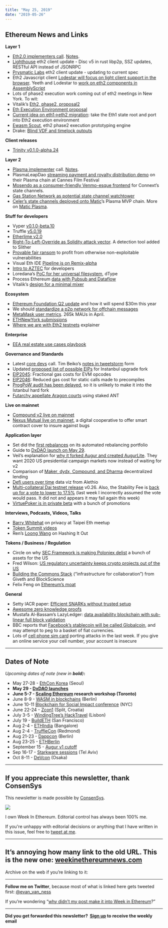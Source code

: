 ```yaml
---
title: "May 25, 2019"
date: "2019-05-26"
---
```


## **Ethereum News and Links**

**Layer 1**

- [Eth2.0 implementers call](https://www.youtube.com/watch?v=dw2GmEuLr5k). [Notes](https://gist.github.com/mratsim/81ffa60648e53b1facccf999d088e8eb).
- [Lighthouse](https://lighthouse.sigmaprime.io/update-11.html) eth2 client update - Disc v5 in rust libp2p, SSZ updates, RESTful API instead of JSONRPC
- [Prysmatic Labs](https://medium.com/prysmatic-labs/ethereum-2-0-development-update-27-prysmatic-labs-8b65dbdf9381) eth2 client update - updating to current spec
- Eth2 Javascript client [Lodestar will focus on light client support in the browser](https://medium.com/chainsafe-systems/lodestar-roadmap-updates-87783c517b9f). Yeeth and Lodestar to [work on eth2 components in AssemblyScript](https://medium.com/yeeth/yeeth-updates-3-d2e1f8bb97ef)
- Lots of phase2 execution work coming out of eth2 meetings in New York. To wit:
- Vitalik’s [Eth2, phase2, proposal2](https://notes.ethereum.org/w1Pn2iMmSTqCmVUTGV4T5A?viewPhase#)
- [Eth Execution Environment proposal](https://ethresear.ch/t/eth-execution-environment-proposal/5507)
- [Current idea on eth1->eth2 migration](https://twitter.com/VitalikButerin/status/1132380238997012480): take the Eth1 state root and port into Eth2 execution environment
- [Ewasm Scout](https://ethresear.ch/t/phase-2-execution-prototyping-engine-ewasm-scout/5509), eth2 phase2 execution prototyping engine
- Drake: [Blind VDF and timelock outputs](https://ethresear.ch/t/blinded-vdfs-and-timelocks/5494)

**Client releases**

- [Trinity v0.1.0-alpha.24](https://github.com/ethereum/trinity/releases/tag/v0.1.0-alpha.24)

**Layer 2**

- [Plasma implementer](https://www.youtube.com/watch?v=AWLCmdawWWU) call. [Notes](https://www.notion.so/Plasma-Implementers-Call-2-0-2018-05-22-fae4d4ab1eb740198591273961e21b7f).
- PlasmaLeapDao [streaming payment and royalty distribution demo](https://leapdao.org/blog/Rights-Management-Onchain-Cannes-Film/) on their Plasma chain at Cannes Film Festival
- [Mosendo as a consumer-friendly Venmo-esque frontend](https://medium.com/depfi/ethereum-is-actually-delivering-peer-to-peer-cash-heres-how-447be424f4e2) for Connext’s state channels.
- [Gas Station Network as potential state channel watchtower](https://hackernoon.com/sha-zam-b01cf9c7126a)
- [Celer’s state channels deployed onto Matic](https://medium.com/celer-network/celer-x-matic-towards-an-integrated-future-of-layer-2-scaling-solutions-b497f114add3)’s Plasma MVP chain. More on [Matic Plasma](https://ethresear.ch/t/account-based-plasma-morevp/5480).

**Stuff for developers**

- Vyper [v0.1.0-beta.10](https://github.com/ethereum/vyper/releases/tag/v0.1.0-beta.10)
- Truffle [v5.0.19](https://github.com/trufflesuite/truffle/releases/tag/v5.0.19)
- [Etherlime v2.0](https://github.com/LimeChain/etherlime/releases/tag/etherlime%402.0.0)
- [Right-To-Left-Override as Solidity attack vector](https://skylightcyber.com/2019/05/12/ethereum-smart-contracts-exploitation-using-right-to-left-override-character/). A detection tool added to Slither
- [Provable fair ransom](https://medium.com/consensys-diligence/provable-fair-ransom-1547ba894d0) to profit from otherwise non-exploitable vulnerabilities
- Visual Eth IDE [Pipeline is on Remix-alpha](https://www.reddit.com/r/ethereum/comments/bsu2m2/pipeline_visual_ethereum_ide_brief_guide_now_on/)
- [Intro to AZTEC](https://medium.com/aztec-protocol/an-introduction-to-aztec-47c70e875dc7) for developers
- Loredana’s [PoC for her universal filesystem](https://www.reddit.com/r/ethereum/comments/bq4wgl/universal_os_filesystem_by_consensus_for_ethereum/), dType
- Process Ethereum [data with Pubsub and Dataflow](https://github.com/allenday/ethereum-streaming-analytics-demo)
- Vitalik’s [design for a minimal mixer](https://hackmd.io/s/rJj9hEJTN)

**Ecosystem**

- [Ethereum Foundation Q2 update](https://blog.ethereum.org/2019/05/21/ethereum-foundation-spring-2019-update/) and how it will spend $30m this year
- We should [standardize a p2p network for offchain messages](https://ethereum-magicians.org/t/we-need-to-standardize-a-p2p-network-for-offchain-messages/3298)
- [MetaMask user metrics](https://medium.com/metamask/metamask-metrics-fbec0e2ceaa7). 265k MAUs in April.
- [ETHNewYork submissions](https://ethnewyork.devpost.com/submissions)
- [Where we are with Eth2 testnets](https://www.tokendaily.co/blog/eli5-explanation-of-the-ethereum-2-0-testnet) explainer

**Enterprise**

- [EEA real estate use cases playbook](https://entethalliance.org/real-estate-leaders-unveil-enterprise-ethereum-alliance-blockchain-use-case-playbook/)

**Governance and Standards**

- Latest [core devs](https://www.youtube.com/watch?v=lF_XxqxgVuA) call. Tim Beiko’s [notes in tweetstorm](https://twitter.com/TimBeiko/status/1131929965174415360) form
- Updated [proposed list of possible EIPs](https://github.com/ethereum/EIPs/blob/02904c52f28fa509bdd5d563adc25d346ac33b79/EIPS/eip-1679.md) for Instanbul upgrade fork
- [EIP2045](https://eips.ethereum.org/EIPS/eip-2045): Fractional gas costs for EVM opcodes
- [EIP2046](https://eips.ethereum.org/EIPS/eip-2046): Reduced gas cost for static calls made to precompiles
- [ProgPoW audit has been delayed](https://ethereum-magicians.org/t/progpow-audit-delay-issue/3309), so it is unlikely to make it into the Istanbul hard fork
- [Futarchy appellate Aragon courts](https://blog.aragon.one/futarchy-courts/) using staked ANT

**Live on mainnet**

- [Compound v2 live on mainnet](https://medium.com/compound-finance/compound-v2-is-live-157db0b7cfc8)
- [Nexus Mutual live on mainnet](https://medium.com/nexus-mutual/nexus-mutual-launch-how-our-digital-cooperative-will-work-711822c2931d), a digital cooperative to offer smart contract cover to insure against bugs

**Application layer**

- Set did the [first rebalances](https://medium.com/set-protocol/a-milestone-success-the-first-sets-rebalance-b895de1d88b2) on its automated rebalancing portfolio
- Guide to [DxDAO launch on May 29](https://docs.google.com/document/d/1PIgWibaN1n1UF3oMx-Ca-ebFK8tHmT2JVQbOC_xSQSg/edit).
- Veil’s explanation for [why it forked Augur and created AugurLite](https://medium.com/veil-blog/augurlite-follow-up-59fefaf240c9). They want 2020 US presidential campaign markets now instead of waiting for v2
- Comparison of [Maker, dydx, Compound, and Dharma](https://medium.com/dydxderivatives/decentralized-lending-an-overview-1e00fdc2d3ee) decentralized lending
- [Defi users over time](https://medium.com/alethio/the-defi-series-a-closer-look-into-user-community-356a8d8ba2f5) data viz from Alethio
- [Multi-collateral Dai testnet release](https://blog.makerdao.com/update-the-road-to-multi-collateral-dai-kovan-release-v0-2-6/) v0.26. Also, the Stability Fee is [back up for a vote to lower to 17.5%](https://blog.makerdao.com/executive-vote-stability-fee-17-5-may-24/) (last week I incorrectly assumed the vote would pass. It did not and appears it may fail again this week)
- [VirtuePoker is in private beta](https://www.reddit.com/r/ethereum/comments/bs3zqv/the_virtue_poker_beta_launches_today_play_for/) with a bunch of promotions

**Interviews, Podcasts, Videos, Talks** 

- [Barry Whitehat](https://www.youtube.com/watch?v=maDHYyj30kg) on privacy at Taipei Eth meetup
- [Token Summit videos](https://www.youtube.com/playlist?list=PLuQ-imDgTi5j0nv6vsmi9MCoUZg1eDneQ)
- Ren’s [Loong Wang](https://thebitcoinpodcast.com/hashing-it-out-46/) on Hashing It Out

**Tokens / Business / Regulation**

- Circle on why [SEC Framework is making Poloniex delist](https://blog.circle.com/2019/05/23/our-take-interpreting-recent-signals-from-us-regulatory-agencies/) a bunch of assets for the US
- Fred Wilson: [US regulatory uncertainty keeps crypto projects out of the US](https://twitter.com/fredwilson/status/1132045551594352646)
- [Building the Commons Stack](https://medium.com/giveth/introducing-the-commons-stack-scalable-infrastructure-for-community-collaboration-6886eb97413e) (“infrastructure for collaboration”) from Giveth and BlockScience
- Felix Feng on [Ethereum’s moat](https://twitter.com/felix2feng/status/1130268154742026241)

**General**

- Setty IACR paper: [Efficient SNARKs without trusted setup](https://eprint.iacr.org/2019/550.pdf)
- [Awesome zero knowledge proofs](https://github.com/matter-labs/awesome-zero-knowledge-proofs)
- Mustafa Al-Bassam’s LazyLedger: [data availability blockchain with sub-linear full block validation](https://ethresear.ch/t/a-data-availability-blockchain-with-sub-linear-full-block-validation/5503)
- BBC reports that [Facebook’s stablecoin will be called Globalcoin](https://www.bbc.com/news/business-48383460), and may attempt to peg to a basket of fiat currencies.
- Lots of [cell phone sim card](https://medium.com/coinmonks/the-most-expensive-lesson-of-my-life-details-of-sim-port-hack-35de11517124?sk=4c29b27bacb2eff038ec8fe4d40cd615) porting attacks in the last week. If you give an online service your cell number, your account is insecure

* * *

## **Dates of Note**

_Upcoming dates of note (new in **bold**)_**:**

- May 27-28 - [EthCon Korea](https://ethcon.kr/) (Seoul)
- **May 29 - [DxDAO launches](https://docs.google.com/document/d/1PIgWibaN1n1UF3oMx-Ca-ebFK8tHmT2JVQbOC_xSQSg/edit)**
- **June 5-7 - [Scaling Ethereum](https://twitter.com/ScalingETH/status/1131350847047311362) research workshop (Toronto)**
- June 8-9 - [WASM in blockchains](https://avive.github.io/wasm_on_the_blockchain/#/) (Berlin)
- June 10-11 [Blockchain for Social Impact conference](https://conference.blockchainforsocialimpact.com/) (NYC)
- June 22-24 - [Zcon1](https://www.zfnd.org/zcon/) (Split, Croatia)
- July 3-5 - [WindingTree’s HackTravel](https://windingtree.com/hacktravel-lisbon-2019) (Lisbon)
- July 19 - [BuildETH](https://www.buildeth.io/) (San Francisco)
- Aug 2-4 - [ETHIndia](https://ethindia.co/) (Bangalore)
- Aug 2-4 - [TruffleCon](https://www.truffleframework.com/trufflecon2019) (Redmond)
- Aug 21-23 - [Dappcon](https://dappcon.io/) (Berlin)
- Aug 23-25 - [ETHBerlin](https://ethberlinzwei.com/)
- September 15 - [Augur v1 cutoff](https://www.augur.net/blog/v1-cutoff/)
- Sep 16-17 - [Starkware sessions](https://www.starkware.co/sessions/) (Tel Aviv)
- Oct 8-11 - [DeVcon](https://devcon.org/) (Osaka)

* * *

## **If you appreciate this newsletter, thank ConsenSys**

This newsletter is made possible by [ConsenSys](https://consensys.net/).  

[![](https://cdn.substack.com/image/fetch/w_1100,c_limit,q_auto:good,f_auto/https%3A%2F%2Fbucketeer-e05bbc84-baa3-437e-9518-adb32be77984.s3.amazonaws.com%2Fpublic%2Fimages%2F08f1b2fd-57e2-4d4b-bd42-730c769114be_240x240.jpeg)](https://cdn.substack.com/image/fetch/c_limit,q_auto:good,f_auto/https%3A%2F%2Fbucketeer-e05bbc84-baa3-437e-9518-adb32be77984.s3.amazonaws.com%2Fpublic%2Fimages%2F08f1b2fd-57e2-4d4b-bd42-730c769114be_240x240.jpeg)

  
I own Week In Ethereum. Editorial control has always been 100% me. 

If you're unhappy with editorial decisions or anything that I have written in this issue, feel free to [tweet at me](https://twitter.com/evan_van_ness).

* * *

## **It’s annoying how many link to the old URL. This is the new one: [weekinethereumnews.com](https://weekinethereumnews.com/)** 

Archive on the web if you’re linking to it: 

* * *

**Follow me on Twitter**, because most of what is linked here gets tweeted first: [@evan\_van\_ness](https://twitter.com/evan_van_ness)

If you’re wondering “[why didn’t my post make it into Week in Ethereum](https://www.evanvanness.com/post/179914035841/why-didnt-my-post-make-the-newsletter)?”

* * *

**Did you get forwarded this newsletter?  [Sign up](https://weekinethereum.substack.com/subscribe#about) to receive the weekly email**
